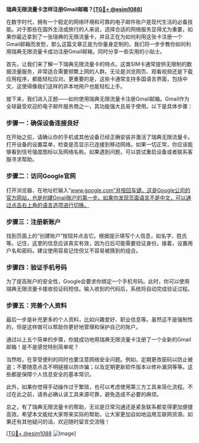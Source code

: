 **瑞典无限流量卡怎样注册Gmail邮箱？[[TG💪+ @esim1088](https://t.me/s/esim1088)]**

在数字时代，拥有一个稳定的网络环境和可靠的电子邮件账户是现代生活的必备技能。对于那些在国外生活或旅行的人来说，选择合适的网络服务显得尤为重要。如果你最近拿到了一张瑞典的无限流量卡，并且正在为如何利用这张卡注册一个Gmail邮箱而发愁，那么这篇文章正是为你量身定制的。我们将一步步教你如何利用瑞典无限流量卡成功注册Gmail邮箱，同时分享一些实用的小贴士。

首先，让我们来了解一下瑞典无限流量卡的特点。这类SIM卡通常提供无限制的数据流量服务，非常适合需要频繁上网的人群。无论是浏览网页、观看视频还是下载应用程序，都能轻松应对。更重要的是，这些卡通常支持多国语言界面，包括中文，这使得像我们这样的非本地用户也能轻松上手。

接下来，我们进入正题——如何使用瑞典无限流量卡注册Gmail邮箱。Gmail作为全球最受欢迎的电子邮件服务商之一，其功能强大且易于使用。以下是具体步骤：

### 步骤一：确保设备连接良好
在开始之前，请确认你的手机或其他设备已经正确安装并激活了瑞典无限流量卡。打开设备的设置菜单，检查是否显示已连接到移动网络。如果一切正常，你应该能够看到信号强度图标以及网络名称。如果遇到问题，可以尝试重启设备或者联系客服寻求帮助。

### 步骤二：访问Google官网
打开浏览器，在地址栏输入“www.google.com”并按回车键。这是Google公司的官方网站，也是创建Gmail账户的第一步。如果你发现页面语言不是中文，可以通过点击右上角的语言选项进行切换。

### 步骤三：注册新账户
找到页面上的“创建账户”按钮并点击它。根据提示填写个人信息，如名字、姓氏等。记住，这里的信息应该真实有效，因为日后可能需要验证身份。接着，设置用户名和密码。建议使用容易记住但又不容易被猜到的组合。

### 步骤四：验证手机号码
为了提高账户的安全性，Google会要求你绑定一个手机号码。此时，你可以使用瑞典无限流量卡接收验证码短信。输入收到的代码后，系统将自动完成验证过程。

### 步骤五：完善个人资料
最后一步是补充更多的个人资料，比如兴趣爱好、职业信息等。虽然这不是强制性的，但是这样做可以帮助你更好地管理和保护自己的账户。

通过以上五个简单的步骤，你就成功地用瑞典无限流量卡注册了一个全新的Gmail邮箱！是不是感觉特别简单呢？

当然啦，在享受便利的同时也要注意网络安全问题。例如，定期更改密码以防止被盗；不要随意点击不明链接以防诈骗；以及定期更新软件版本以修补漏洞等等。这些都是保障个人信息安全的基本常识。

此外，如果你觉得手动操作过于繁琐，也可以考虑使用第三方工具来简化流程。不过在此之前，请务必确认该工具来源可靠，避免造成不必要的麻烦。

总之，有了瑞典无限流量卡的帮助，无论是日常沟通还是紧急联系都变得更加便捷高效。希望本文能给大家带来实际的帮助，让大家更加自如地运用互联网资源。如果还有其他疑问的话，欢迎随时留言交流哦！

[[TG💪+ @esim1088](https://t.me/s/esim1088) ![Image](https://i.postimg.cc/4NQfJmqS/Snipaste-2025-05-13-00-14-12.png)]